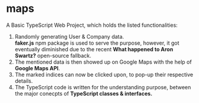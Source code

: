 # maps

A Basic TypeScript Web Project, which holds the listed functionalities:
1. Randomly generating User & Company data. <br>
   <b>faker.js</b> npm package is used to serve the purpose, however, it got eventually diminished due to the recent <b>What happened to Aron Swartz?</b> open-source fallback. 
2. The mentioned data is then showed up on Google Maps with the help of <b>Google Maps API</b>.
3. The marked indices can now be clicked upon, to pop-up their respective details.
4. The TypeScript code is written for the understanding purpose, between the major conecpts of <b>TypeScript classes & interfaces.</b>


